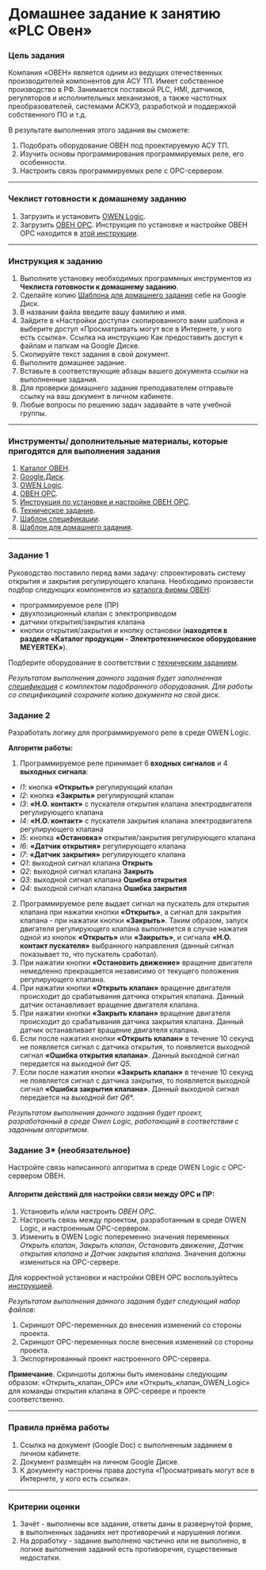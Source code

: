 # Домашнее задание к занятию «PLC Овен»

### Цель задания

Компания «ОВЕН» является одним из ведущих отечественных производителей компонентов для АСУ ТП. Имеет собственное производство в РФ. Занимается поставкой PLC, HMI, датчиков, регуляторов и исполнительных механизмов, а также  частотных преобразователей, системами АСКУЭ, разработкой и поддержкой собственного ПО и т.д. 

В результате выполнения этого задания вы сможете:

1. Подобрать оборудование ОВЕН под проектируемую АСУ ТП.
2. Изучить основы программирования программируемых реле, его особенности.
3. Настроить связь программируемых реле с OPC-сервером.

-----

### Чеклист готовности к домашнему заданию
1. Загрузить и установить [OWEN Logic](https://owen.ru/product/programmnoe_obespechenie_owen_logic).
2. Загрузить [ОВЕН OPC](https://owen.ru/product/new_opc_server/documentation_and_software). Инструкция по установке и настройке ОВЕН OPC находится в [этой инструкции](https://docs.google.com/presentation/d/17y1o9sd37TdxqXJT7Jly9mM31kDaEuZpYkmKrzWOj1Y/edit?usp=sharing).

-----

### Инструкция к заданию
1. Выполните установку необходимых программных инструментов из **Чеклиста готовности к домашнему заданию**.
2. Сделайте копию [Шаблона для домашнего задания](https://docs.google.com/document/d/1R6ExltvOArFA8VOiNQnXT4XoxNyYFmrE4nnmyHmM0NI/edit?usp=sharing) себе на Google Диск.
3. В названии файла введите вашу фамилию и имя.
4. Зайдите в «Настройки доступа» скопированного вами шаблона и выберите доступ «Просматривать могут все в Интернете, у кого есть ссылка». Ссылка на инструкцию Как предоставить доступ к файлам и папкам на Google Диске.
5. Скопируйте текст задания в свой документ.
6. Выполните домашнее задание.
7. Вставьте в соответствующие абзацы вашего документа ссылки на выполненные задания.
8. Для проверки домашнего задания преподавателем отправьте ссылку на ваш документ в личном кабинете.
9. Любые вопросы по решению задач задавайте в чате учебной группы.

-----

### Инструменты/ дополнительные материалы, которые пригодятся для выполнения задания

1. [Каталог ОВЕН](https://owen.ru/).
2. [Google.Диск](https://drive.google.com/drive/my-drive).
3. [OWEN Logic](https://owen.ru/product/programmnoe_obespechenie_owen_logic).
4. [ОВЕН OPC](https://owen.ru/product/new_opc_server/documentation_and_software).
5. [Инструкция по установке и настройке ОВЕН OPC](https://docs.google.com/presentation/d/17y1o9sd37TdxqXJT7Jly9mM31kDaEuZpYkmKrzWOj1Y/edit?usp=sharing).
6. [Техническое задание](https://docs.google.com/document/d/1tvL5GHMFc6M52DuMWpGlFlc_Yxgmg3JFYjHh0-HFBbQ/edit?usp=sharing).
7. [Шаблон спецификации](https://docs.google.com/spreadsheets/d/12CCWojuBL6S2qRvUdwX1AmdFzx92rlQ9OMwxiN9qGI0/edit?usp=sharing).
8. [Шаблон для домашнего задания](https://docs.google.com/document/d/1R6ExltvOArFA8VOiNQnXT4XoxNyYFmrE4nnmyHmM0NI/edit?usp=sharing).

-----

### Задание 1

Руководство поставило перед вами задачу: спроектировать систему открытия и закрытия регулирующего клапана. Необходимо произвести подбор следующих компонентов из [каталога фирмы ОВЕН](https://owen.ru/):
- программируемое реле (ПР)
- двухпозиционный клапан с электроприводом
- датчики открытия/закрытия клапана
- кнопки открытия/закрытия и кнопку остановки (**находятся в разделе «Каталог продукции - Электротехническое оборудование MEYERTEK»**).

Подберите оборудование в соответствии с [техническим заданием](https://docs.google.com/document/d/1tvL5GHMFc6M52DuMWpGlFlc_Yxgmg3JFYjHh0-HFBbQ/edit?usp=sharing).

*Результатом выполнения данного задания будет заполненная [спецификация](https://docs.google.com/spreadsheets/d/12CCWojuBL6S2qRvUdwX1AmdFzx92rlQ9OMwxiN9qGI0/edit?usp=sharing) с комплектом подобранного оборудования. Для работы со спецификацией сохраните копию документа на свой диск*.

### Задание 2

Разработать логику для программируемого реле в среде OWEN Logic. 

**Алгоритм работы:**

1. Программируемое реле принимает 6 **входных сигналов** и 4 **выходных сигнала**: 
- *I1*: кнопка **«Открыть»** регулирующий клапан
- *I2*: кнопка **«Закрыть»** регулирующий клапан
- *I3*: **«Н.О. контакт»** с пускателя открытия клапана электродвигателя регулирующего клапана
- *I4*: **«Н.О. контакт»** с пускателя закрытия клапана электродвигателя регулирующего клапана
- *I5*: кнопка **«Остановка»** открытия/закрытия регулирующего клапана
- *I6*: **«Датчик открытия»** регулирующего клапана
- *I7*: **«Датчик закрытия»** регулирующего клапана
- *Q1*: выходной сигнал клапана **Открыть**
- *Q2*: выходной сигнал клапана **Закрыть**
- *Q3*: выходной сигнал клапана **Ошибка открытия**
- *Q4*: выходной сигнал клапана **Ошибка закрытия**
2. Программируемое реле выдает сигнал на пускатель для открытия клапана при нажатии кнопки **«Открыть»**, а сигнал для закрытия клапана - при нажатии кнопки **«Закрыть»**. Таким образом, запуск двигателя регулирующего клапана выполняется в случае нажатия одной из кнопок **«Открыть»** или **«Закрыть»**, и сигнала **«Н.О. контакт пускателя»** выбранного направления (данный сигнал показывает то, что пускатель сработал). 
4. При нажатии кнопки **«Остановить движение»** вращение двигателя немедленно прекращается независимо от текущего положения регулирующего клапана.
5. При нажатии кнопки **«Открыть клапан»** вращение двигателя происходит до срабатывания датчика открытия клапана. Данный датчик останавливает вращение двигателя клапана.
6. При нажатии кнопки **«Закрыть клапан»** вращение двигателя происходит до срабатывания датчика закрытия клапана. Данный датчик останавливает вращение двигателя клапана.
7. Если после нажатия кнопки **«Открыть клапан»** в течение 10 секунд не появляется сигнал с датчика открытия, то появляется выходной сигнал **«Ошибка открытия клапана»**. Данный выходной сигнал передается на *выходной бит Q5*.
8. Если после нажатия кнопки **«Закрыть клапан»** в течение 10 секунд не появляется сигнал с датчика закрытия, то появляется выходной сигнал **«Ошибка закрытия клапана»**.  Данный выходной сигнал передается на *выходной бит Q6**.

*Результатом выполнения данного задания будет проект, разработанный в среде Owen Logic, работающий в соответствии с заданным алгоритмом*. 

### Задание 3* (необязательное)

Настройте связь написанного алгоритма в среде OWEN Logic с OPC-сервером ОВЕН.

#### Алгоритм действий для настройки связи между OPC и ПР:
1. Установить и/или настроить *ОВЕН OPC*.
2. Настроить связь между проектом, разработанным в среде OWEN Logic, и настроенным OPC-сервером. 
3. Изменить в OWEN Logic попеременно значения переменных *Открыть клапан*, *Закрыть клапан*, *Остановить движение*, *Датчик открытия клапана* и *Датчик закрытия клапана*. Значения должны измениться на OPC-сервере.

Для корректной установки и настройки ОВЕН OPC воспользуйтесь [инструкцией](https://docs.google.com/presentation/d/17y1o9sd37TdxqXJT7Jly9mM31kDaEuZpYkmKrzWOj1Y/edit?usp=sharing).

*Результатом выполнения данного задания будет следующий набор файлов*:
1. Скриншот OPC-переменных до внесения изменений со стороны проекта.
2. Скриншот OPC-переменных после внесения изменений со стороны проекта.
3. Экспортированный проект настроенного OPC-сервера.

**Примечание**. Скриншоты должны быть именованы следующим образом: «Открыть_клапан_OPC» или «Открыть_клапан_OWEN_Logic» для команды открытия клапана в OPC-сервере и проекте соответственно.

-----

### Правила приёма работы
1. Ссылка на документ (Google Doc) с выполненным заданием в личном кабинете.
2. Документ размещён на личном Google Диске.
3. К документу настроены права доступа «Просматривать могут все в Интернете, у кого есть ссылка».

-----

### Критерии оценки
1. Зачёт - выполнены все задания, ответы даны в развернутой форме, в выполненных заданиях нет противоречий и нарушения логики.
2. На доработку - задание выполнено частично или не выполнено, в логике выполнения заданий есть противоречия, существенные недостатки.
